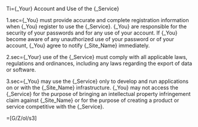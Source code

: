 
Ti={_Your} Account and Use of the {_Service}

1.sec={_You} must provide accurate and complete registration information when {_You} register to use the {_Service}. {_You} are responsible for the security of your passwords and for any use of your account. If {_You} become aware of any unauthorized use of your password or of your account, {_You} agree to notify {_Site_Name} immediately.

2.sec={_Your} use of the {_Service} must comply with all applicable laws, regulations and ordinances, including any laws regarding the export of data or software.

3.sec={_You} may use the {_Service} only to develop and run applications on or with the {_Site_Name} infrastructure. {_You} may not access the {_Service} for the purpose of bringing an intellectual property infringement claim against {_Site_Name} or for the purpose of creating a product or service competitive with the {_Service}.

=[G/Z/ol/s3]
